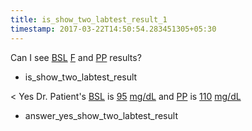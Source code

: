 ```yaml
---
title: is_show_two_labtest_result_1
timestamp: 2017-03-22T14:50:54.283451305+05:30
---
```


Can I see [BSL](labtest_name_1) [F](labtest_name_1) and [PP](labtest_name_2) results?
* is_show_two_labtest_result

< Yes Dr. Patient's [BSL](labtest_name_1) is [95](value_1) [mg/dL](unit_1) and [PP](labtest_name_2) is [110](value_2) [mg/dL](unit_2)
* answer_yes_show_two_labtest_result
